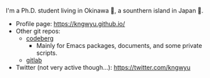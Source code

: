 I'm a Ph.D. student living in Okinawa :ocean:, a sounthern island in Japan :hibiscus:.

- Profile page: https://kngwyu.github.io/
- Other git repos:
  - [codeberg](https://codeberg.org/kngwyu)
    - Mainly for Emacs packages, documents, and some private scripts.
  - [gitlab](https://gitlab.com/kngwyu)
- Twitter (not very active though...): https://twitter.com/kngwyu
